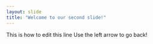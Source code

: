 ```yaml
---
layout: slide
title: "Welcome to our second slide!"
---
```

This is how to edit this line
Use the left arrow to go back!
